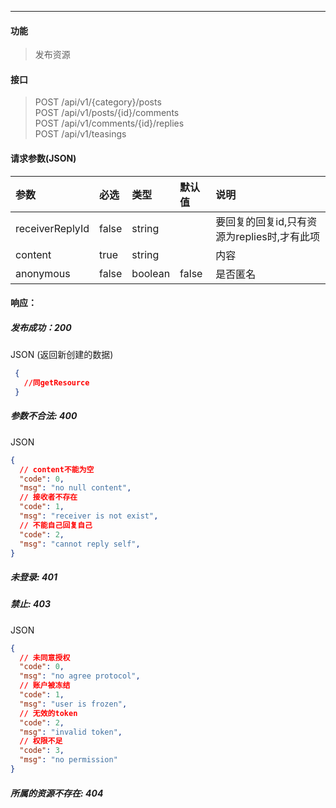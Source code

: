 -----------
#### 功能

> 发布资源

#### 接口

> POST /api/v1/{category}/posts <br>
> POST /api/v1/posts/{id}/comments <br>
> POST /api/v1/comments/{id}/replies <br>
> POST /api/v1/teasings

#### 请求参数(JSON)

| 参数            | 必选  | 类型    | 默认值 | 说明                                        |
| :-------------- | :---- | :------ | :----- | :------------------------------------------ |
| receiverReplyId | false | string  |        | 要回复的回复id,只有资源为replies时,才有此项 |
| content         | true  | string  |        | 内容                                        |
| anonymous       | false | boolean | false  | 是否匿名                                    |

#### 响应：
##### 发布成功：200
JSON (返回新创建的数据)
```JSON
 {
   //同getResource
 }
```
##### 参数不合法: 400
JSON
```JSON
{
  // content不能为空
  "code": 0,
  "msg": "no null content",
  // 接收者不存在
  "code": 1,
  "msg": "receiver is not exist",
  // 不能自己回复自己
  "code": 2,
  "msg": "cannot reply self",
}
```
##### 未登录: 401
##### 禁止: 403
JSON
```JSON
{
  // 未同意授权
  "code": 0,
  "msg": "no agree protocol",
  // 账户被冻结
  "code": 1,
  "msg": "user is frozen",
  // 无效的token
  "code": 2,
  "msg": "invalid token",
  // 权限不足
  "code": 3,
  "msg": "no permission"
}
```
##### 所属的资源不存在: 404

